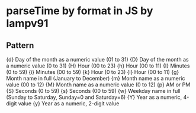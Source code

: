 # parseTime by format in JS by lampv91
## Pattern
{d}	Day of the month as a numeric value (01 to 31)
{D}	Day of the month as a numeric value (0 to 31)
{H}	Hour (00 to 23)
{h}	Hour (00 to 11)
{I}	Minutes (0 to 59)
{i}	Minutes (00 to 59)
{k}	Hour (0 to 23)
{l}	Hour (00 to 11)
{g}	Month name in full (January to December)
{m}	Month name as a numeric value (00 to 12)
{M}	Month name as a numeric value (0 to 12)
{p}	AM or PM
{S}	Seconds (0 to 59)
{s}	Seconds (00 to 59)
{w}	Weekday name in full (Sunday to Saturday, Sunday=0 and Saturday=6) 
{Y}	Year as a numeric, 4-digit value
{y}	Year as a numeric, 2-digit value

